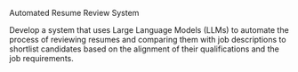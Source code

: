 Automated Resume Review System 

Develop a system that uses Large Language Models (LLMs) to automate the process of reviewing 
resumes and comparing them with job descriptions to shortlist candidates based on the alignment of 
their qualifications and the job requirements.
